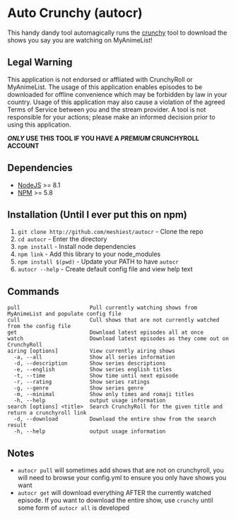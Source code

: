 # Auto Crunchy (autocr)

This handy dandy tool automagically runs the [crunchy](https://github.com/Godzil/Crunchy) tool to download the shows you say you are watching on MyAnimeList!

## Legal Warning

This application is not endorsed or affliated with CrunchyRoll or MyAnimeList. The usage of this application enables episodes to be downloaded for offline convenience which may be forbidden by law in your country. Usage of this application may also cause a violation of the agreed Terms of Service between you and the stream provider. A tool is not responsible for your actions; please make an informed decision prior to using this application.

***ONLY* USE THIS TOOL IF YOU HAVE A *PREMIUM* CRUNCHYROLL ACCOUNT**

## Dependencies

* [NodeJS](https://nodejs.org/) >= 8.1
* [NPM](https://www.npmjs.org/) >= 5.8

## Installation (Until I ever put this on npm)

1. `git clone http://github.com/meshiest/autocr` - Clone the repo
2. `cd autocr` - Enter the directory
3. `npm install` - Install node dependencies
4. `npm link` - Add this library to your node_modules
5. `npm install $(pwd)` - Update your PATH to have `autocr`
6. `autocr --help` - Create default config file and view help text

## Commands

    pull                      Pull currently watching shows from MyAnimeList and populate config file
    cull                      Cull shows that are not currently watched from the config file
    get                       Download latest episodes all at once
    watch                     Download latest episodes as they come out on CrunchyRoll
    airing [options]          View currently airing shows
      -a, --all               Show all series information
      -d, --description       Show series descriptions
      -e, --english           Show series english titles
      -t, --time              Show time until next episode
      -r, --rating            Show series ratings
      -g, --genre             Show series genre
      -m, --minimal           Show only times and romaji titles
      -h, --help              output usage information
    search [options] <title>  Search CrunchyRoll for the given title and return a crunchyroll link
      -d, --download          Download the entire show from the search result
      -h, --help              output usage information


## Notes

* `autocr pull` will sometimes add shows that are not on crunchyroll, you will need to browse your config.yml to ensure you only have shows you want
* `autocr get` will download everything AFTER the currently watched episode. If you want to download the entire show, use `crunchy` until some form of `autocr all` is developed
